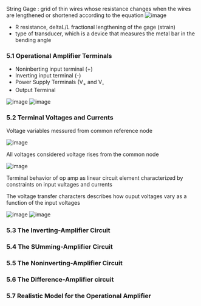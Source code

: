 String Gage : grid of thin wires whose resistance changes when the wires are lengthened or shortened according to the equation  ![image](https://github.com/user-attachments/assets/263fd5f4-c729-462e-b95d-de8a203b8eea)
- R resistance, deltaL/L fractional lengthening of the gage (strain)
- type of transducer, which is a device that measures the metal bar in the bending angle

### 5.1 Operational Amplifier Terminals 
- Noninberting input terminal (+)
- Inverting input terminal (-)
- Power Supply Terminals (V<sub>+</sub> and V<sub>-</sub>
- Output Terminal

![image](https://github.com/user-attachments/assets/e4758340-00e8-4aa3-9d18-21272d86b96e) ![image](https://github.com/user-attachments/assets/f2da6088-dd38-470a-ac79-cf271d68bba9)

### 5.2 Terminal Voltages and Currents 
Voltage variables messured from common reference node

![image](https://github.com/user-attachments/assets/a4cf15fa-50eb-4f88-9023-781be90d2c11)

All voltages considered voltage rises from the common node

![image](https://github.com/user-attachments/assets/16cf1877-5989-44df-b9d1-2cb17758cab8)

Terminal behavior of op amp as linear circuit element characterized by constraints on input vultages and currents

The voltage transfer characters describes how ouput voltages vary as a function of the input voltages 

![image](https://github.com/user-attachments/assets/68998348-8e89-489c-b125-0062ff364c68)
![image](https://github.com/user-attachments/assets/0e11dc75-9360-4a22-afcd-19309ff6dbe0)



### 5.3 The Inverting-Amplifier Circuit 

### 5.4 The SUmming-Amplifier Circuit

### 5.5 The Noninverting-Amplifier Circuit

### 5.6 The Difference-Amplifier circuit 

### 5.7 Realistic Model for the Operational Amplifier 

